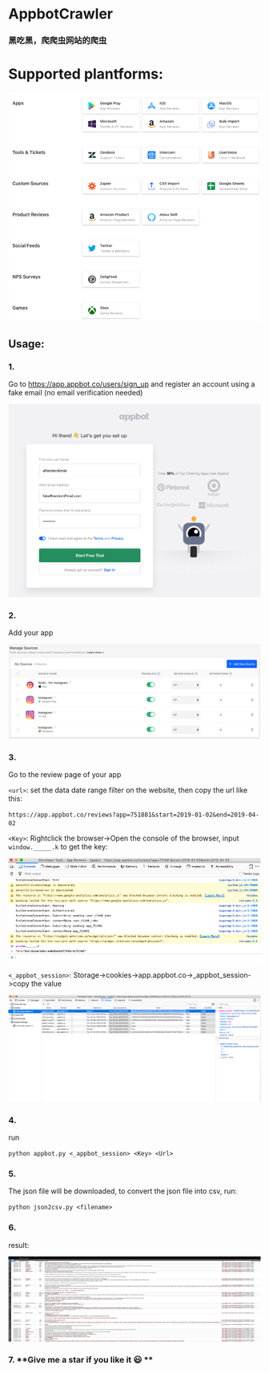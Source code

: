 # AppbotCrawler
### 黑吃黑，爬爬虫网站的爬虫

# Supported plantforms:

![](./art/apps.png)

## Usage:

### 1.

Go to https://app.appbot.co/users/sign_up and register an account using a fake email (no email verification needed)

![](./art/freetrial.png)

### 2.

Add your app

![](./art/addApp.png)

### 3.

Go to the review page of your app

`<url>`: set the data date range filter on the website, then copy the url like this:

`https://app.appbot.co/reviews?app=751881&start=2019-01-02&end=2019-04-02`

`<Key>`: Rightclick the browser->Open the console of the browser, input `window._____.k` to get the key:

![](./art/key.png)

`<_appbot_session>`: Storage->cookies->app.appbot.co->_appbot_session->copy the value

![](./art/sessionVal.png)


### 4.

run

`python appbot.py <_appbot_session> <Key> <Url>`

### 5.

The json file will be downloaded, to convert the json file into csv, run:

`python json2csv.py <filename>`

### 6.

result:

![](./art/result.png)


### 7. **Give me a star if you like it 😃 **
